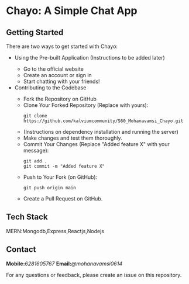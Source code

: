 <!DOCTYPE html>
<html lang="en">
<head>
<meta charset="UTF-8">
<meta name="viewport" content="width=device-width, initial-scale=1.0">
<title>Chayo: A Simple Chat App</title>
</head>
<body>
<h1>Chayo: A Simple Chat App</h1>

<h2>Getting Started</h2>

<p>There are two ways to get started with Chayo:</p>

<ul>
<li>Using the Pre-built Application (Instructions to be added later)</li>
<ul>
<li>Go to the official website</li>
<li>Create an account or sign in</li>
<li>Start chatting with your friends!</li>
</ul>
<li>Contributing to the Codebase</li>
<ul>
<li>Fork the Repository on GitHub</li>
<li>Clone Your Forked Repository (Replace <username> with yours):
<pre><code>git clone https://github.com/kalviumcommunity/S60_Mohanavamsi_Chayo.git</code></pre>
</li>
<li>(Instructions on dependency installation and running the server)</li>
<li>Make changes and test them thoroughly.</li>
<li>Commit Your Changes (Replace "Added feature X" with your message):
<pre><code>git add .
git commit -m "Added feature X"</code></pre>
</li>
<li>Push to Your Fork (on GitHub):
<pre><code>git push origin main</code></pre>
</li>
<li>Create a Pull Request on GitHub.</li>
</ul>
</ul>

<h2>Tech Stack</h2>

<p>MERN:Mongodb,Express,Reactjs,Nodejs</p>


<h2>Contact</h2>
<b>Mobile:</b><i>6281605767</i>
<b>Email:</b><i>@mohanavamsi0614</i>
<p>For any questions or feedback, please create an issue on this repository.</p>
</body>
</html>
